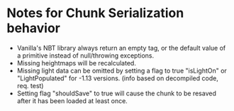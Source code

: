 # Notes for Chunk Serialization behavior

- Vanilla's NBT library always return an empty tag, or the default value of a primitive instead of null/throwing exceptions.
- Missing heightmaps will be recalculated.
- Missing light data can be omitted by setting a flag to true "isLightOn" or "LightPopulated" for -1.13 versions.  (info based on decompiled code, req. test)
- Setting flag "shouldSave" to true will cause the chunk to be resaved after it has been loaded at least once.
